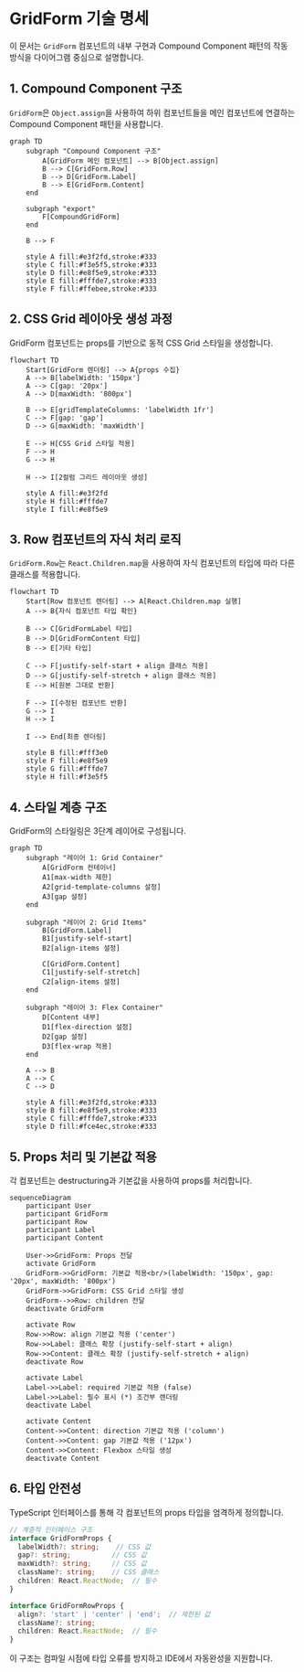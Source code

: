 # GridForm 기술 명세

이 문서는 `GridForm` 컴포넌트의 내부 구현과 Compound Component 패턴의 작동 방식을 다이어그램 중심으로 설명합니다.

## 1. Compound Component 구조

`GridForm`은 `Object.assign`을 사용하여 하위 컴포넌트들을 메인 컴포넌트에 연결하는 Compound Component 패턴을 사용합니다.

```mermaid
graph TD
    subgraph "Compound Component 구조"
        A[GridForm 메인 컴포넌트] --> B[Object.assign]
        B --> C[GridForm.Row]
        B --> D[GridForm.Label] 
        B --> E[GridForm.Content]
    end

    subgraph "export"
        F[CompoundGridForm]
    end

    B --> F

    style A fill:#e3f2fd,stroke:#333
    style C fill:#f3e5f5,stroke:#333
    style D fill:#e8f5e9,stroke:#333
    style E fill:#fffde7,stroke:#333
    style F fill:#ffebee,stroke:#333
```

## 2. CSS Grid 레이아웃 생성 과정

GridForm 컴포넌트는 props를 기반으로 동적 CSS Grid 스타일을 생성합니다.

```mermaid
flowchart TD
    Start[GridForm 렌더링] --> A{props 수집}
    A --> B[labelWidth: '150px']
    A --> C[gap: '20px']
    A --> D[maxWidth: '800px']
    
    B --> E[gridTemplateColumns: 'labelWidth 1fr']
    C --> F[gap: 'gap']
    D --> G[maxWidth: 'maxWidth']
    
    E --> H[CSS Grid 스타일 적용]
    F --> H
    G --> H
    
    H --> I[2컬럼 그리드 레이아웃 생성]
    
    style A fill:#e3f2fd
    style H fill:#fffde7
    style I fill:#e8f5e9
```

## 3. Row 컴포넌트의 자식 처리 로직

`GridForm.Row`는 `React.Children.map`을 사용하여 자식 컴포넌트의 타입에 따라 다른 클래스를 적용합니다.

```mermaid
flowchart TD
    Start[Row 컴포넌트 렌더링] --> A[React.Children.map 실행]
    A --> B{자식 컴포넌트 타입 확인}
    
    B --> C[GridFormLabel 타입]
    B --> D[GridFormContent 타입]
    B --> E[기타 타입]
    
    C --> F[justify-self-start + align 클래스 적용]
    D --> G[justify-self-stretch + align 클래스 적용]
    E --> H[원본 그대로 반환]
    
    F --> I[수정된 컴포넌트 반환]
    G --> I
    H --> I
    
    I --> End[최종 렌더링]
    
    style B fill:#fff3e0
    style F fill:#e8f5e9
    style G fill:#fffde7
    style H fill:#f3e5f5
```

## 4. 스타일 계층 구조

GridForm의 스타일링은 3단계 레이어로 구성됩니다.

```mermaid
graph TD
    subgraph "레이어 1: Grid Container"
        A[GridForm 컨테이너]
        A1[max-width 제한]
        A2[grid-template-columns 설정]
        A3[gap 설정]
    end
    
    subgraph "레이어 2: Grid Items"
        B[GridForm.Label]
        B1[justify-self-start]
        B2[align-items 설정]
        
        C[GridForm.Content]
        C1[justify-self-stretch]
        C2[align-items 설정]
    end
    
    subgraph "레이어 3: Flex Container"
        D[Content 내부]
        D1[flex-direction 설정]
        D2[gap 설정]
        D3[flex-wrap 적용]
    end
    
    A --> B
    A --> C
    C --> D
    
    style A fill:#e3f2fd,stroke:#333
    style B fill:#e8f5e9,stroke:#333
    style C fill:#fffde7,stroke:#333
    style D fill:#fce4ec,stroke:#333
```

## 5. Props 처리 및 기본값 적용

각 컴포넌트는 destructuring과 기본값을 사용하여 props를 처리합니다.

```mermaid
sequenceDiagram
    participant User
    participant GridForm
    participant Row
    participant Label
    participant Content
    
    User->>GridForm: Props 전달
    activate GridForm
    GridForm->>GridForm: 기본값 적용<br/>(labelWidth: '150px', gap: '20px', maxWidth: '800px')
    GridForm->>GridForm: CSS Grid 스타일 생성
    GridForm-->>Row: children 전달
    deactivate GridForm
    
    activate Row
    Row->>Row: align 기본값 적용 ('center')
    Row->>Label: 클래스 확장 (justify-self-start + align)
    Row->>Content: 클래스 확장 (justify-self-stretch + align)
    deactivate Row
    
    activate Label
    Label->>Label: required 기본값 적용 (false)
    Label->>Label: 필수 표시 (*) 조건부 렌더링
    deactivate Label
    
    activate Content
    Content->>Content: direction 기본값 적용 ('column')
    Content->>Content: gap 기본값 적용 ('12px')
    Content->>Content: Flexbox 스타일 생성
    deactivate Content
```

## 6. 타입 안전성

TypeScript 인터페이스를 통해 각 컴포넌트의 props 타입을 엄격하게 정의합니다.

```typescript
// 계층적 인터페이스 구조
interface GridFormProps {
  labelWidth?: string;    // CSS 값
  gap?: string;          // CSS 값  
  maxWidth?: string;     // CSS 값
  className?: string;    // CSS 클래스
  children: React.ReactNode;  // 필수
}

interface GridFormRowProps {
  align?: 'start' | 'center' | 'end';  // 제한된 값
  className?: string;
  children: React.ReactNode;  // 필수
}
```

이 구조는 컴파일 시점에 타입 오류를 방지하고 IDE에서 자동완성을 지원합니다. 